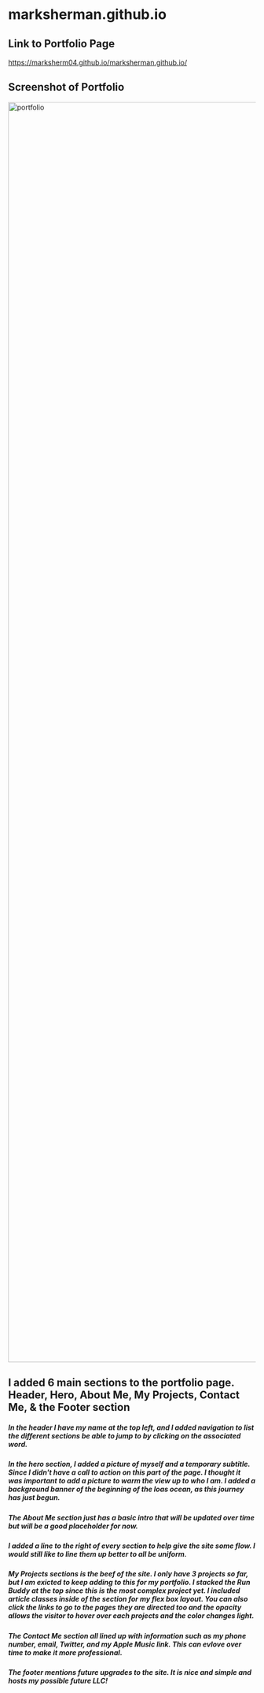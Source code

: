 # marksherman.github.io

## Link to Portfolio Page
https://marksherm04.github.io/marksherman.github.io/

## Screenshot of Portfolio
<img width="2558" alt="portfolio" src="https://user-images.githubusercontent.com/81338255/116011890-49e13a80-a5f5-11eb-84f4-1b8f00249cb3.png">

## I added 6 main sections to the portfolio page.  Header, Hero, About Me, My Projects, Contact Me, & the Footer section

##### In the header I have my name at the top left, and I added navigation to list the different sections be able to jump to by clicking on the associated word.  

##### In the hero section, I added a picture of myself and a temporary subtitle.  Since I didn't have a call to action on this part of the page. I thought it was important to add a picture to warm the view up to who I am.  I added a background banner of the beginning of the loas ocean, as this journey has just begun.

##### The About Me section just has a basic intro that will be updated over time but will be a good placeholder for now.

##### I added a line to the right of every section to help give the site some flow.  I would still like to line them up better to all be uniform.

##### My Projects sections is the beef of the site.  I only have 3 projects so far, but I am exicted to keep adding to this for my portfolio.  I stacked the Run Buddy at the top since this is the most complex project yet. I included article classes inside of the section for my flex box layout. You can also click the links to go to the pages they are directed too and the opacity allows the visitor to hover over each projects and the color changes light.

##### The Contact Me section all lined up with information such as my phone number, email, Twitter, and my Apple Music link.  This can evlove over time to make it more professional.  

##### The footer mentions future upgrades to the site.  It is nice and simple and hosts my possible future LLC!
